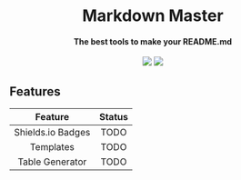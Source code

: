 <h1 align="center">Markdown Master</h1><h4 align="center">
<h4 align="center">The best tools to make your README.md</h4>
  
<p align="center">
<a href="https://github.com/TheTeamByte/Markdown-Master
/blob/master/LICENSE"><img src="https://img.shields.io/github/license/TheTeamByte/Markdown-Master.svg"></a>
<a><img src="https://img.shields.io/github/last-commit/TheTeamByte/Markdown-Master.svg"></a>
</p>

## Features
|      Feature      | Status |
|:-----------------:|:------:|
| Shields.io Badges |  TODO  |
|     Templates     |  TODO  |
|  Table Generator  |  TODO  |
